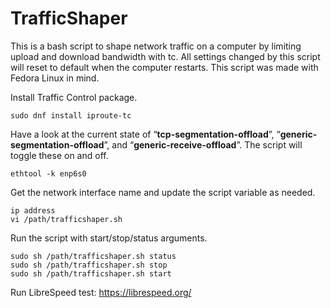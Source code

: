 # TrafficShaper
This is a bash script to shape network traffic on a computer by limiting upload and download bandwidth with tc. All settings changed by this script will reset to default when the computer restarts. This script was made with Fedora Linux in mind.

Install Traffic Control package.
```
sudo dnf install iproute-tc
```
Have a look at the current state of “**tcp-segmentation-offload**”, “**generic-segmentation-offload**”, and “**generic-receive-offload**”. The script will toggle these on and off.
```
ethtool -k enp6s0
```
Get the network interface name and update the script variable as needed.
```
ip address
vi /path/trafficshaper.sh
```
Run the script with start/stop/status arguments.
```
sudo sh /path/trafficshaper.sh status
sudo sh /path/trafficshaper.sh stop
sudo sh /path/trafficshaper.sh start
```
Run LibreSpeed test: https://librespeed.org/
